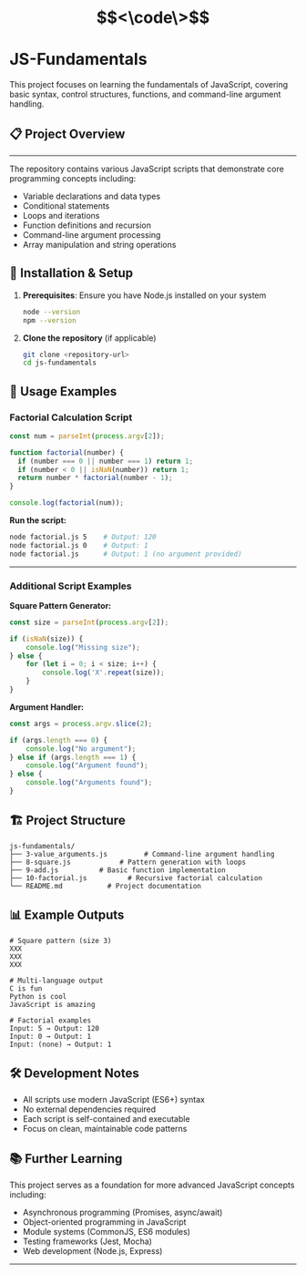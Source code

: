 # $$<\code\>$$
# JS-Fundamentals
This project focuses on learning the fundamentals of JavaScript, covering basic syntax, control structures, functions, and command-line argument handling.

## 📋 Project Overview
***
The repository contains various JavaScript scripts that demonstrate core programming concepts including:
- Variable declarations and data types
- Conditional statements
- Loops and iterations
- Function definitions and recursion
- Command-line argument processing
- Array manipulation and string operations

## 🚀 Installation & Setup

1. **Prerequisites**: Ensure you have Node.js installed on your system
   ```bash
   node --version
   npm --version
   ```

2. **Clone the repository** (if applicable)
   ```bash
   git clone <repository-url>
   cd js-fundamentals
   ```

## 📝 Usage Examples

### Factorial Calculation Script
```javascript
const num = parseInt(process.argv[2]);

function factorial(number) {
  if (number === 0 || number === 1) return 1;
  if (number < 0 || isNaN(number)) return 1;
  return number * factorial(number - 1);
}

console.log(factorial(num));
```

**Run the script:**
```bash
node factorial.js 5    # Output: 120
node factorial.js 0    # Output: 1
node factorial.js      # Output: 1 (no argument provided)
```
---
### Additional Script Examples

**Square Pattern Generator:**
```javascript
const size = parseInt(process.argv[2]);

if (isNaN(size)) {
    console.log("Missing size");
} else {
    for (let i = 0; i < size; i++) {
        console.log('X'.repeat(size));
    }
}
```

**Argument Handler:**
```javascript
const args = process.argv.slice(2);

if (args.length === 0) {
    console.log("No argument");
} else if (args.length === 1) {
    console.log("Argument found");
} else {
    console.log("Arguments found");
}
```

## 🏗️ Project Structure

```
js-fundamentals/
├── 3-value_arguments.js         # Command-line argument handling
├── 8-square.js            # Pattern generation with loops
├── 9-add.js          # Basic function implementation
├── 10-factorial.js          # Recursive factorial calculation
└── README.md           # Project documentation
```

## 📊 Example Outputs

```
# Square pattern (size 3)
XXX
XXX
XXX

# Multi-language output
C is fun
Python is cool
JavaScript is amazing

# Factorial examples
Input: 5 → Output: 120
Input: 0 → Output: 1
Input: (none) → Output: 1
```

## 🛠️ Development Notes

- All scripts use modern JavaScript (ES6+) syntax
- No external dependencies required
- Each script is self-contained and executable
- Focus on clean, maintainable code patterns

## 📚 Further Learning

This project serves as a foundation for more advanced JavaScript concepts including:
- Asynchronous programming (Promises, async/await)
- Object-oriented programming in JavaScript
- Module systems (CommonJS, ES6 modules)
- Testing frameworks (Jest, Mocha)
- Web development (Node.js, Express)

---

